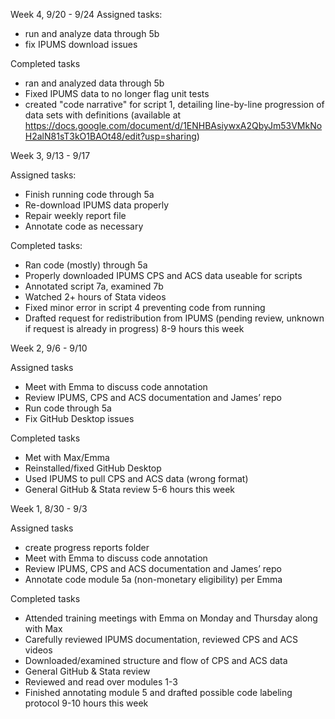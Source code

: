 Week 4, 9/20 - 9/24
Assigned tasks:
+ run and analyze data through 5b
+ fix IPUMS download issues

Completed tasks
+ ran and analyzed data through 5b
+ Fixed IPUMS data to no longer flag unit tests
+ created "code narrative" for script 1, detailing line-by-line progression of data sets with definitions (available at https://docs.google.com/document/d/1ENHBAsiywxA2QbyJm53VMkNoH2alN81sT3kO1BAOt48/edit?usp=sharing)


Week 3, 9/13 - 9/17

Assigned tasks:
+ Finish running code through 5a
+ Re-download IPUMS data properly
+ Repair weekly report file
+ Annotate code as necessary

Completed tasks:
+ Ran code (mostly) through 5a
+ Properly downloaded IPUMS CPS and ACS data useable for scripts
+ Annotated script 7a, examined 7b
+ Watched 2+ hours of Stata videos
+ Fixed minor error in script 4 preventing code from running
+ Drafted request for redistribution from IPUMS (pending review, unknown if request is already in progress)
8-9 hours this week


Week 2, 9/6 - 9/10

Assigned tasks
+ Meet with Emma to discuss code annotation
+ Review IPUMS, CPS and ACS documentation and James’ repo
+ Run code through 5a
+ Fix GitHub Desktop issues

Completed tasks
+ Met with Max/Emma
+ Reinstalled/fixed GitHub Desktop
+ Used IPUMS to pull CPS and ACS data (wrong format)
+ General GitHub & Stata review
5-6 hours this week


Week 1, 8/30 - 9/3

Assigned tasks
+ create progress reports folder
+ Meet with Emma to discuss code annotation
+ Review IPUMS, CPS and ACS documentation and James’ repo
+ Annotate code module 5a (non-monetary eligibility) per Emma

Completed tasks
+ Attended training meetings with Emma on Monday and Thursday along with Max
+ Carefully reviewed IPUMS documentation, reviewed CPS and ACS videos
+ Downloaded/examined structure and flow of CPS and ACS data
+ General GitHub & Stata review
+ Reviewed and read over modules 1-3
+ Finished annotating module 5 and drafted possible code labeling protocol
9-10 hours this week
